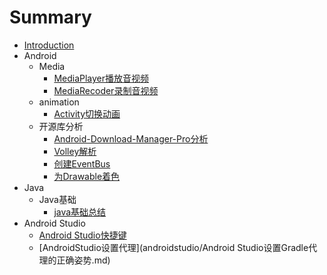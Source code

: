# Summary

* [Introduction](README.md)
* Android
	* Media
		* [MediaPlayer播放音视频](media/MediaPlayer音视频播放.md)
		* [MediaRecoder录制音视频](media/MediaRecorder录音.md)
	* animation
		* [Activity切换动画](animation/Activity切换动画.md)
	* 开源库分析
		* [Android-Download-Manager-Pro分析](开源库分析/Android-Download-Manager-Pro分析.md)
		* [Volley解析](开源库分析/Volley解析.md)
		* [创建EventBus](开源库分析/创建EventBus.md)
		* [为Drawable着色](开源库分析/为Drawable着色.md)
* Java
	* Java基础
		* [java基础总结](java/java基础总结.md)
* Android Studio
	* [Android Studio快捷键](androidstudio/AndroidStudio快捷键.md)
	* [AndroidStudio设置代理](androidstudio/Android Studio设置Gradle代理的正确姿势.md)
	